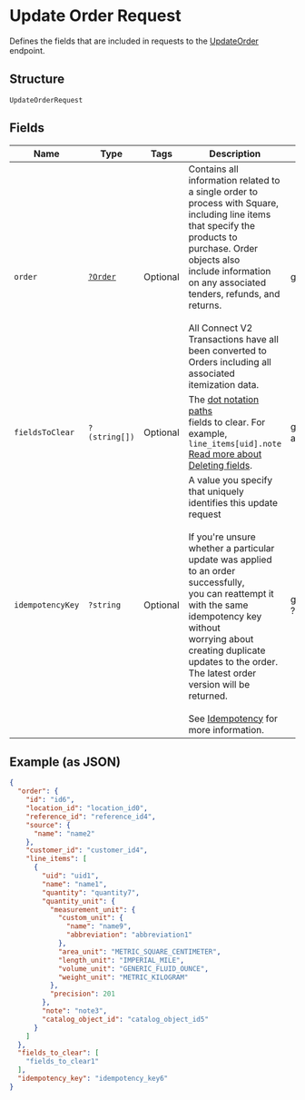 
# Update Order Request

Defines the fields that are included in requests to the
[UpdateOrder](#endpoint-orders-updateorder) endpoint.

## Structure

`UpdateOrderRequest`

## Fields

| Name | Type | Tags | Description | Getter | Setter |
|  --- | --- | --- | --- | --- | --- |
| `order` | [`?Order`](/doc/models/order.md) | Optional | Contains all information related to a single order to process with Square,<br>including line items that specify the products to purchase. Order objects also<br>include information on any associated tenders, refunds, and returns.<br><br>All Connect V2 Transactions have all been converted to Orders including all associated<br>itemization data. | getOrder(): ?Order | setOrder(?Order order): void |
| `fieldsToClear` | `?(string[])` | Optional | The [dot notation paths](https://developer.squareup.com/docs/orders-api/manage-orders#on-dot-notation)<br>fields to clear. For example, `line_items[uid].note`<br>[Read more about Deleting fields](https://developer.squareup.com/docs/orders-api/manage-orders#delete-fields). | getFieldsToClear(): ?array | setFieldsToClear(?array fieldsToClear): void |
| `idempotencyKey` | `?string` | Optional | A value you specify that uniquely identifies this update request<br><br>If you're unsure whether a particular update was applied to an order successfully,<br>you can reattempt it with the same idempotency key without<br>worrying about creating duplicate updates to the order.<br>The latest order version will be returned.<br><br>See [Idempotency](https://developer.squareup.com/docs/basics/api101/idempotency) for more information. | getIdempotencyKey(): ?string | setIdempotencyKey(?string idempotencyKey): void |

## Example (as JSON)

```json
{
  "order": {
    "id": "id6",
    "location_id": "location_id0",
    "reference_id": "reference_id4",
    "source": {
      "name": "name2"
    },
    "customer_id": "customer_id4",
    "line_items": [
      {
        "uid": "uid1",
        "name": "name1",
        "quantity": "quantity7",
        "quantity_unit": {
          "measurement_unit": {
            "custom_unit": {
              "name": "name9",
              "abbreviation": "abbreviation1"
            },
            "area_unit": "METRIC_SQUARE_CENTIMETER",
            "length_unit": "IMPERIAL_MILE",
            "volume_unit": "GENERIC_FLUID_OUNCE",
            "weight_unit": "METRIC_KILOGRAM"
          },
          "precision": 201
        },
        "note": "note3",
        "catalog_object_id": "catalog_object_id5"
      }
    ]
  },
  "fields_to_clear": [
    "fields_to_clear1"
  ],
  "idempotency_key": "idempotency_key6"
}
```

